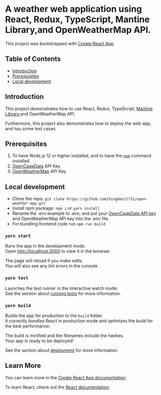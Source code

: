 # A weather web application using React, Redux, TypeScript, Mantine Library,and OpenWeatherMap API.

This project was bootstrapped with [Create React App](https://github.com/facebook/create-react-app).

## Table of Contents

- [Introduction](#introduction)
- [Prerequisites](#prerequisites)
- [Local development](#local-development)

## Introduction

This project demonstrates how to use React, Redux, TypeScript, [Mantine Library](https://mantine.dev),and OpenWeatherMap API.

Furthermore, this project also demonstrates how to deploy the web app, and has some test cases.

## Prerequisites

1. To have Node.js 12 or higher installed, and to have the [`npm`](https://nodejs.org/en/download/) command installed.
2. [OpenCageData](opencagedata.com) API Key
3. [OpenWeatherMap](openweathermap.org) API Key

## Local development

- Clone the repo: `git clone https://github.com/kingdevil731/open-weather-app.git`
- Install npm package: `npm i` or `yarn install`
- Rename the .env.example to .env, and put your [OpenCageData API key](https://opencagedata.co/) and OpenWeatherMap API key into the .env file.
- For bundling frontend code run `npm run build`

### `yarn start`

Runs the app in the development mode.\
Open [http://localhost:3000](http://localhost:3000) to view it in the browser.

The page will reload if you make edits.\
You will also see any lint errors in the console.

### `yarn test`

Launches the test runner in the interactive watch mode.\
See the section about [running tests](https://facebook.github.io/create-react-app/docs/running-tests) for more information.

### `yarn build`

Builds the app for production to the `build` folder.\
It correctly bundles React in production mode and optimizes the build for the best performance.

The build is minified and the filenames include the hashes.\
Your app is ready to be deployed!

See the section about [deployment](https://facebook.github.io/create-react-app/docs/deployment) for more information.

## Learn More

You can learn more in the [Create React App documentation](https://facebook.github.io/create-react-app/docs/getting-started).

To learn React, check out the [React documentation](https://reactjs.org/).
